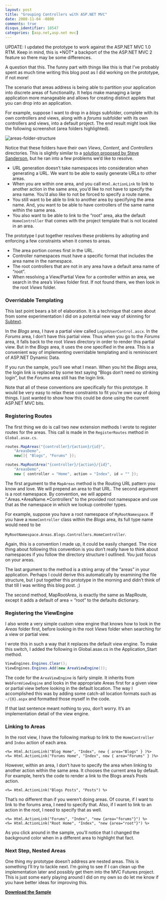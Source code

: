 ```yaml
---
layout: post
title: "Grouping Controllers with ASP.NET MVC"
date: 2008-11-04 -0800
comments: true
disqus_identifier: 18547
categories: [asp.net,asp.net mvc]
---
```

UPDATE: I updated the prototype to work against the ASP.NET MVC 1.0 RTM.
Keep in mind, this is \*NOT\* a backport of the the ASP.NET MVC 2
feature so there may be some differences.

A question that this. The funny part with things like this is that I’ve
probably spent as much time writing this blog post as I did working on
the prototype, if not more!

The scenario that areas address is being able to partition your
application into discrete areas of functionality. It helps make managing
a large application more manageable and allows for creating distinct
applets that you can drop into an application.

For example, suppose I want to drop in a *blogs* subfolder, complete
with its own controllers and views, along with a *forums* subfolder with
its own controllers and views, into a default project. The end result
might look like the following screenshot (area folders highlighted).

![areas-folder-structure](http://haacked.com/images/haacked_com/WindowsLiveWriter/36ef165d4ea4_ED92/areas-folder-structure_6.png "areas-folder-structure")

Notice that these folders have their own *Views*, *Content*, and
*Controllers* directories. This is slightly similar to a [solution
proposed by Steve
Sanderson](http://blog.codeville.net/2008/07/30/partitioning-an-aspnet-mvc-application-into-separate-areas/ "Partitioning an ASP.NET MVC Application into separate areas"),
but he ran into a few problems we’d like to resolve.

-   URL generation doesn’t take namespaces into consideration when
    generating a URL. We want to be able to easily generate URLs to
    other areas.
-   When you are within one area, and you call `Html.ActionLink` to link
    to another action in the same area, you’d like to not have to
    specify the area name. You’d also like to not be forced to specify a
    route name.
-   You still want to be able to link to another area by specifying the
    area name. And, you want to be able to have controllers of the same
    name within the same area.
-   You also want to be able to link to the “root” area, aka the default
    `HomeController` that comes with the project template that is not
    located in an area.

The prototype I put together resolves these problems by adopting and
enforcing a few constraints when it comes to areas.

-   The area portion comes first in the URL.
-   Controller namespaces must have a specific format that includes the
    area name in the namespace.
-   The root controllers that are not in any area have a default area
    name of “root”.
-   When resolving a View/Partial View for a controller within an area,
    we search in the area’s *Views* folder first. If not found there, we
    then look in the root *Views* folder.

### Overridable Templating

This last point bears a bit of elaboration. It is a technique that came
about from some experimentation I did on a potential new way of skinning
for [Subtext](http://subtextproject.com/ "Subtext Blog Engine").

In the *Blogs* area, I have a partial view called
`LoginUserControl.ascx`. In the *Forums* area, I don’t have this partial
view. Thus when you go to the *Forums* area, it falls back to the root
*Views* directory in order to render this partial view. But in the
*Blogs* area, it uses the one specified in the area. This is a
convenient way of implementing overridable templating and is reminiscent
of ASP.NET Dynamic Data.

If you run the sample, you’ll see what I mean. When you hit the *Blogs*
area, the login link is replaced by some text saying “Blogs don’t need
no stinking login”, but the *Forums* area still has the login link.

Note that all of these conventions are specifically for this prototype.
It would be very easy to relax these constraints to fit you’re own way
of doing things. I just wanted to show how this could be done using the
current ASP.NET MVC bits.

### Registering Routes

The first thing we do is call two new extension methods I wrote to
register routes for the areas. This call is made in the `RegisterRoutes`
method in `Global.asax.cs`.

```csharp
routes.MapAreas("{controller}/{action}/{id}", 
    "AreasDemo", 
    new[]{ "Blogs", "Forums" });

routes.MapRootArea("{controller}/{action}/{id}", 
    "AreasDemo", 
    new { controller = "Home", action = "Index", id = "" });
```

The first argument to the `MapAreas` method is the Routing URL pattern
you know and love. We will prepend an area to that URL. The second
argument is a root namespace. By convention, we will append
“.Areas.*AreaName.*Controllers” to the provided root namespace and use
that as the namespace in which we lookup controller types.

For example, suppose you have a root namespace of `MyRootNamespace`. If
you have a `HomeController` class within the *Blogs* area, its full type
name would need to be

`MyRootNamespace.Areas.Blogs.Controllers.HomeController`.

Again, this is a convention I made up, it could be easily changed. The
nice thing about following this convention is you don’t really have to
think about namespaces if you follow the directory structure I outlined.
You just focus on your areas.

The last argument to the method is a string array of the “areas” in your
application. Perhaps I could derive this automatically by examining the
file structure, but I put together this prototype in the morning and
didn’t think of that till I was writing this blog post. ;)

The second method, MapRootArea, is exactly the same as MapRoute, except
it adds a default of area = “root” to the defaults dictionary.

### Registering the ViewEngine

I also wrote a very simple custom view engine that knows how to look in
the *Areas* folder first, before looking in the root *Views* folder when
searching for a view or partial view.

I wrote this in such a way that it replaces the default view engine. To
make this switch, I added the following in Global.asax.cs in the
Application\_Start method.

```csharp
ViewEngines.Engines.Clear();
ViewEngines.Engines.Add(new AreaViewEngine());
```

The code for the `AreaViewEngine` is fairly simple. It inherits from
`WebFormViewEngine` and looks in the appropriate Areas first for a given
view or partial view before looking in the default location. The way I
accomplished this was by adding some catch-all location formats such as
`~/{0}.aspx` and formatted those myself in the code.

If that last sentence meant nothing to you, don’t worry. It’s an
implementation detail of the view engine.

### Linking to Areas

In the root view, I have the following markup to link to the
`HomeController` and `Index` action of each area.

```aspx-cs
<%= Html.ActionLink("Blog Home", "Index", new { area="Blogs" } )%>
<%= Html.ActionLink("Forums Home", "Index", new { area="Forums" } )%>
```

However, within an area, I don’t have to specify the area when linking
to another action within the same area. It chooses the current area by
default. For example, here’s the code to render a link to the Blogs
area’s Posts action.

```aspx-cs
<%= Html.ActionLink("Blogs Posts", "Posts") %>
```

That’s no different than if you weren’t doing areas. Of course, if I
want to link to the forums area, I need to specify that. Also, if I want
to link to an action in the root, I need to specify that as well.

```aspx-cs
<%= Html.ActionLink("Forums", "Index", "new {area="forums"}") %>
<%= Html.ActionLink("Root Home", "Index", "new {area="root"}") %>
```

As you click around in the sample, you’ll notice that I changed the
background color when in a different area to highlight that fact.

### Next Step, Nested Areas

One thing my prototype doesn’t address are nested areas. This is
something I’ll try to tackle next. I’m going to see if I can clean up
the implementation later and possibly get them into the MVC Futures
project. This is just some early playing around I did on my own so do
let me know if you have better ideas for improving this.

**[Download the
Sample](http://code.haacked.com/mvc-1.0/areas-for-mvc-1.0.zip "Areas Demo")**

